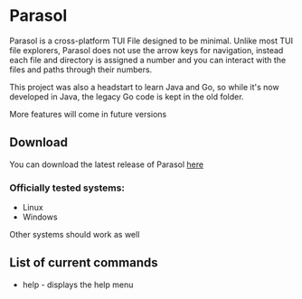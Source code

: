 # Parasol
Parasol is a cross-platform TUI File designed to be minimal. Unlike most TUI file explorers, Parasol does not use the arrow keys for navigation, instead each file and directory is assigned a number and you can interact with the files and paths through their numbers.

This project was also a headstart to learn Java and Go, so while it's now developed in Java, the legacy Go code is kept in the old folder.

More features will come in future versions

## Download

You can download the latest release of Parasol [here](https://github.com/spacebanana420/parasol/releases)

### Officially tested systems:
* Linux
* Windows

Other systems should work as well


## List of current commands

* help - displays the help menu
